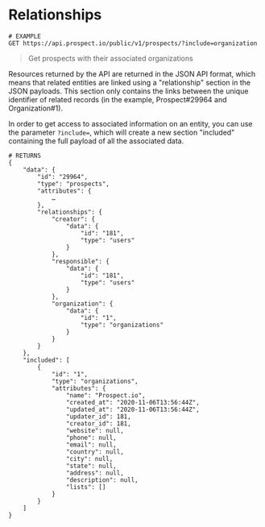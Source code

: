 # Relationships
```shell
# EXAMPLE
GET https://api.prospect.io/public/v1/prospects/?include=organization
```

> Get prospects with their associated organizations

Resources returned by the API are returned in the JSON API format, which means that related entities are 
linked using a "relationship" section in the JSON payloads. 
This section only contains the links between the unique identifier of related records (in the example, Prospect#29964 and Organization#1). 

In order to get access to associated information on an entity, you can use the parameter `?include=`, which will create 
a new section "included" containing the full payload of all the associated data. 

```shell
# RETURNS
{
    "data": {
        "id": "29964",
        "type": "prospects",
        "attributes": {
            …
        },
        "relationships": {
            "creator": {
                "data": {
                    "id": "181",
                    "type": "users"
                }
            },
            "responsible": {
                "data": {
                    "id": "181",
                    "type": "users"
                }
            },
            "organization": {
                "data": {
                    "id": "1",
                    "type": "organizations"
                }
            }
        }
    },
    "included": [
        {
            "id": "1",
            "type": "organizations",
            "attributes": {
                "name": "Prospect.io",
                "created_at": "2020-11-06T13:56:44Z",
                "updated_at": "2020-11-06T13:56:44Z",
                "updater_id": 181,
                "creator_id": 181,
                "website": null,
                "phone": null,
                "email": null,
                "country": null,
                "city": null,
                "state": null,
                "address": null,
                "description": null,
                "lists": []
            }
        }
    ]
}
```
